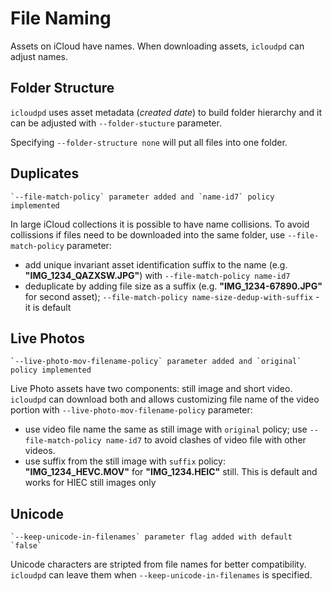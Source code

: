 # File Naming

Assets on iCloud have names. When downloading assets, `icloudpd` can adjust names.

## Folder Structure

`icloudpd` uses asset metadata (_created date_) to build folder hierarchy and it can be adjusted with `--folder-stucture` parameter.

Specifying `--folder-structure none` will put all files into one folder.

## Duplicates

```{versionchanged} 1.19.0
`--file-match-policy` parameter added and `name-id7` policy implemented
```

In large iCloud collections it is possible to have name collisions. To avoid collissions if files need to be downloaded into the same folder, use `--file-match-policy` parameter:
- add unique invariant asset identification suffix to the name (e.g. **"IMG_1234_QAZXSW.JPG"**) with `--file-match-policy name-id7`
- deduplicate by adding file size as a suffix (e.g. **"IMG_1234-67890.JPG"** for second asset); `--file-match-policy name-size-dedup-with-suffix` - it is default

## Live Photos

```{versionchanged} 1.18.0
`--live-photo-mov-filename-policy` parameter added and `original` policy implemented
```

Live Photo assets have two components: still image and short video. `icloudpd` can download both and allows customizing file name of the video portion with `--live-photo-mov-filename-policy` parameter:

- use video file name the same as still image with `original` policy; use `--file-match-policy name-id7` to avoid clashes of video file with other videos.
- use suffix from the still image with `suffix` policy: **"IMG_1234_HEVC.MOV"** for **"IMG_1234.HEIC"** still. This is default and works for HIEC still images only

## Unicode

```{versionchanged} 1.18.0
`--keep-unicode-in-filenames` parameter flag added with default `false` 
```

Unicode characters are stripted from file names for better compatibility. `icloudpd` can leave them when `--keep-unicode-in-filenames` is specified.
